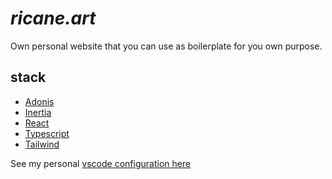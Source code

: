 # **_ricane.art_**

Own personal website that you can use as boilerplate for you own purpose.
<br/>

## **stack**

- [Adonis](https://docs.adonisjs.com/guides/introduction)
- [Inertia](https://docs.adonisjs.com/guides/inertia#installation)
- [React](https://react.dev)
- [Typescript](https://www.typescriptlang.org)
- [Tailwind](https://tailwindcss.com)

See my personal [vscode configuration here](https://github.com/akaRicane/ricanespace)
